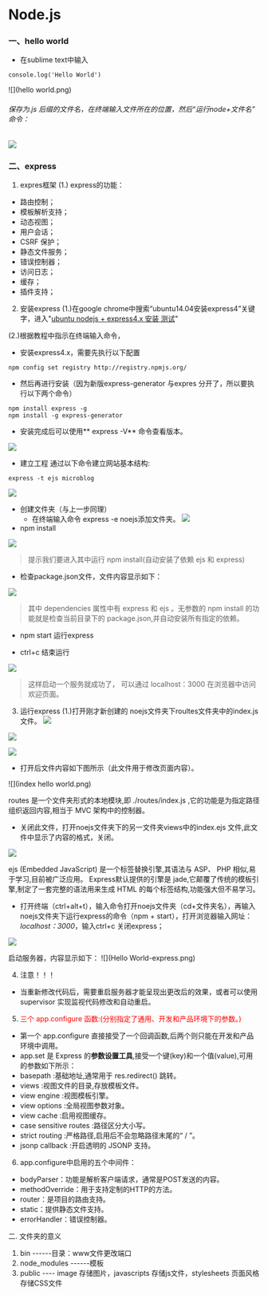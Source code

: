 # Node.js
### 一、hello world
* 在sublime text中输入
```  
console.log('Hello World')
```
![](hello world.png)

###### 保存为.js 后缀的文件名，在终端输入文件所在的位置，然后“运行node+文件名” 命令：

![](helloworld.png)

### 二、express
1. expres框架
(1.) express的功能：

* 路由控制；
* 模板解析支持；
* 动态视图；
* 用户会话；
* CSRF 保护；
* 静态文件服务；
* 错误控制器；
* 访问日志；
* 缓存；
* 插件支持；

2. 安装express
(1.)在google chrome中搜索“ubuntu14.04安装express4”关键字，进入"[ubuntu nodejs + express4.x 安装 测试](http://blog.csdn.net/ivanx_cc/article/details/46827291)"

(2.)根据教程中指示在终端输入命令，
* 安装express4.x，需要先执行以下配置 
```
npm config set registry http://registry.npmjs.org/
```
* 然后再进行安装（因为新版express-generator 与expres 分开了，所以要执行以下两个命令）
```
npm install express -g
npm install -g express-generator
```
* 安装完成后可以使用** express -V** 命令查看版本。

![](express版本查看.png)

* 建立工程
通过以下命令建立网站基本结构:
```
express -t ejs microblog
```
![](建立microblog.png)

* 创建文件夹（与上一步同理）
	* 在终端输入命令 express -e noejs添加文件夹。
	![](express安装文件夹.png)
* npm install

![](install命令.png)

>提示我们要进入其中运行 npm install(自动安装了依赖 ejs 和 express)

* 检查package.json文件，文件内容显示如下：

![](packagejson.png)
>其中 dependencies 属性中有 express 和 ejs 。无参数的 npm install 的功能就是检查当前目录下的 package.json,并自动安装所有指定的依赖。

* npm start 运行express

* ctrl+c 结束运行

![](start命令.png)

>这样启动一个服务就成功了， 可以通过 localhost：3000 在浏览器中访问欢迎页面。

3. 运行express
(1.)打开刚才新创建的 noejs文件夹下roultes文件夹中的index.js文件。
 ![](noejs.png)
 
  ![](routes.png)
  
  ![](index.png)
  
* 打开后文件内容如下图所示（此文件用于修改页面内容）。

 ![](index hello world.png)
 
 routes 是一个文件夹形式的本地模块,即 ./routes/index.js ,它的功能是为指定路径组织返回内容,相当于 MVC 架构中的控制器。
 
* 关闭此文件，打开noejs文件夹下的另一文件夹views中的index.ejs 文件,此文件中显示了内容的格式，关闭。

![](indexejs.png)

ejs (Embedded JavaScript) 是一个标签替换引擎,其语法与 ASP、 PHP 相似,易于学习,目前被广泛应用。 Express默认提供的引擎是 jade,它颠覆了传统的模板引擎,制定了一套完整的语法用来生成 HTML 的每个标签结构,功能强大但不易学习。

* 打开终端（ctrl+alt+t），输入命令打开noejs文件夹（cd+文件夹名），再输入noejs文件夹下运行express的命令（npm + start），打开浏览器输入网址：*localhost：3000*，输入ctrl+c 关闭express；

![](express内容显示.png)

启动服务器，内容显示如下：
![](Hello World-express.png)

4. 注意！！！

* 当重新修改代码后，需要重启服务器才能呈现出更改后的效果，或者可以使用 supervisor 实现监视代码修改和自动重启。

5. <t style="color:red">三个 app.configure 函数:(分别指定了通用、开发和产品环境下的参数。)</t>
* 第一个 app.configure 直接接受了一个回调函数,后两个则只能在开发和产品环境中调用。
* app.set 是 Express 的**参数设置工具**,接受一个键(key)和一个值(value),可用的参数如下所示：
*  basepath :基础地址,通常用于 res.redirect() 跳转。
* views :视图文件的目录,存放模板文件。
* view engine :视图模板引擎。
* view options :全局视图参数对象。
* view cache :启用视图缓存。
* case sensitive routes :路径区分大小写。
* strict routing :严格路径,启用后不会忽略路径末尾的“ / ”。
* jsonp callback :开启透明的 JSONP 支持。

6. app.configure中启用的五个中间件：
* bodyParser：功能是解析客户端请求，通常是POST发送的内容。
* methodOverride：用于支持定制的HTTP的方法。
* router：是项目的路由支持。
* static：提供静态文件支持。
* errorHandler：错误控制器。

二. 文件夹的意义
1. bin ------目录：www文件更改端口
2. node_modules ------模板
3. public ---- image 存储图片，javascripts 存储js文件，stylesheets 页面风格存储CSS文件
